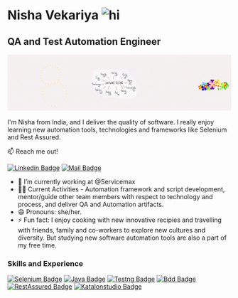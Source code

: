 # Nisha Vekariya <img src="https://user-images.githubusercontent.com/1303154/88677602-1635ba80-d120-11ea-84d8-d263ba5fc3c0.gif" width="28px" alt="hi">
## QA and Test Automation Engineer
![QA and Test Automation Engineer](./readmeResources/Git_BackGround.gif)

I'm Nisha from India, and I deliver the quality of software. I really enjoy learning new automation tools, technologies and frameworks like Selenium and Rest Assured.


:mailbox: Reach me out!

[![Linkedin Badge](https://img.shields.io/badge/-Nisha.Vekariya-0e76a8?style=flat&labelColor=0e76a8&logo=linkedin&logoColor=white)](https://www.linkedin.com/in/nisha-vekariya/) [![Mail Badge](https://img.shields.io/badge/-Nisha.Vekariya-c0392b?style=flat&labelColor=c0395b&logo=gmail&logoColor=white)](mailto:nisha.vekariya@gmail.com)

- 🔭 I’m currently working at @Servicemax
- 👩‍💻 Current Activities - Automation framework and script development, mentor/guide other team members with respect to technology and process, and deliver QA and Automation artifacts.
- 😄 Pronouns: she/her.
- ⚡ Fun fact: I enjoy cooking with new innovative recipies and travelling with friends, family and co-workers to explore new cultures and diversity. But studying new
software automation tools are also a part of my free time.


### Skills and Experience

[![Selenium Badge](https://img.shields.io/badge/-Selenium-61DBFB?style=for-the-badge&labelColor=black&logo=selenium&logoColor=61DBFB)](#) 
[![Java Badge](https://img.shields.io/badge/-Java-F0DB4F?style=for-the-badge&labelColor=black&logo=java&logoColor=F0DB4F)](#) 
[![Testng Badge](https://img.shields.io/badge/-Testng-007acc?style=for-the-badge&labelColor=black&logo=Testin&logoColor=007acc)](#) 
[![Bdd Badge](https://img.shields.io/badge/-BDD-3C873A?style=for-the-badge&labelColor=black&logo=Cucumber&logoColor=3C873A)](#) 
[![RestAssured Badge](https://img.shields.io/badge/-Rest_Assured-orange?style=for-the-badge&labelColor=black&logo=restassured&logoColor=61DBFB)](#)
[![Katalonstudio Badge](https://img.shields.io/badge/-Katalon_Studio-blue?style=for-the-badge&labelColor=black&logo=Katalonstudio&logoColor=e535ab)](#)
  
  
